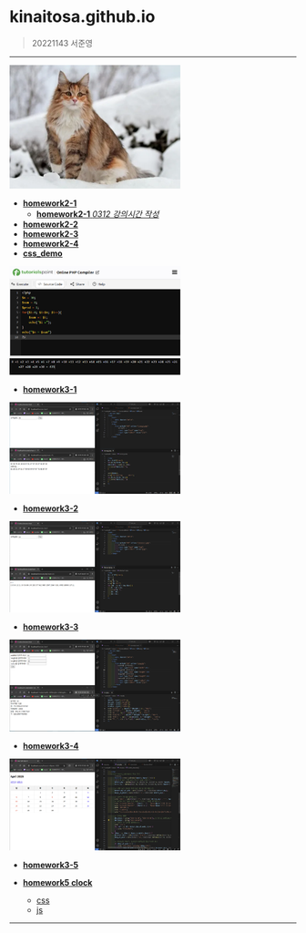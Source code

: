 # kinaitosa.github.io
> 20221143 서준영

* * *

<img src="webprograming/cat.png" width="300" alt="cat">

- [**homework2-1**](webprograming/homework2-1.html)   
  - [**homework2-1** _0312 강의시간 작성_](webprograming/homework2-1-0312.html)
- [**homework2-2**](webprograming/homework2-2.html)   
- [**homework2-3**](webprograming/homework2-3.html)   
- [**homework2-4**](webprograming/homework2-4.html)
- [**css_demo**](webprograming/css_demo.html)
  
<img src="webprograming/homework3-1.png" width="300" alt="homework3-1">

- [**homework3-1**](webprograming/homework3-1.png)

<img src="webprograming/homework3-2.png" width="300" alt="homework3-2">

- [**homework3-2**](webprograming/homework3-2.png)

<img src="webprograming/homework3-3.png" width="300" alt="homework3-3">

- [**homework3-3**](webprograming/homework3-3.png)

<img src="webprograming/homework3-4.png" width="300" alt="homework3-4">

- [**homework3-4**](webprograming/homework3-4.png)

<img src="webprograming/homework3-5.png" width="300" alt="homework3-5">

- [**homework3-5**](webprograming/homework3-5.png)

- [**homework5 clock**](webprograming/clock.html)
  - [css](webprograming/clock.css)
  - [js](webprograming/clock.js)


* * *
